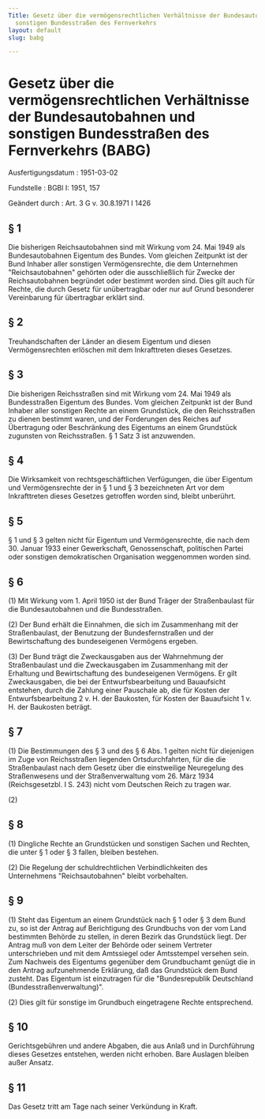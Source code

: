 ```yaml
---
Title: Gesetz über die vermögensrechtlichen Verhältnisse der Bundesautobahnen und
  sonstigen Bundesstraßen des Fernverkehrs
layout: default
slug: babg

---
```


# Gesetz über die vermögensrechtlichen Verhältnisse der Bundesautobahnen und sonstigen Bundesstraßen des Fernverkehrs (BABG)

Ausfertigungsdatum
:   1951-03-02

Fundstelle
:   BGBl I: 1951, 157

Geändert durch
:   Art. 3 G v. 30.8.1971 I 1426


## § 1

Die bisherigen Reichsautobahnen sind mit Wirkung vom 24. Mai 1949 als
Bundesautobahnen Eigentum des Bundes. Vom gleichen Zeitpunkt ist der
Bund Inhaber aller sonstigen Vermögensrechte, die dem Unternehmen
"Reichsautobahnen" gehörten oder die ausschließlich für Zwecke der
Reichsautobahnen begründet oder bestimmt worden sind. Dies gilt auch
für Rechte, die durch Gesetz für unübertragbar oder nur auf Grund
besonderer Vereinbarung für übertragbar erklärt sind.


## § 2

Treuhandschaften der Länder an diesem Eigentum und diesen
Vermögensrechten erlöschen mit dem Inkrafttreten dieses Gesetzes.


## § 3

Die bisherigen Reichsstraßen sind mit Wirkung vom 24. Mai 1949 als
Bundesstraßen Eigentum des Bundes. Vom gleichen Zeitpunkt ist der Bund
Inhaber aller sonstigen Rechte an einem Grundstück, die den
Reichsstraßen zu dienen bestimmt waren, und der Forderungen des
Reiches auf Übertragung oder Beschränkung des Eigentums an einem
Grundstück zugunsten von Reichsstraßen. § 1 Satz 3 ist anzuwenden.


## § 4

Die Wirksamkeit von rechtsgeschäftlichen Verfügungen, die über
Eigentum und Vermögensrechte der in § 1 und § 3 bezeichneten Art vor
dem Inkrafttreten dieses Gesetzes getroffen worden sind, bleibt
unberührt.


## § 5

§ 1 und § 3 gelten nicht für Eigentum und Vermögensrechte, die nach
dem 30. Januar 1933 einer Gewerkschaft, Genossenschaft, politischen
Partei oder sonstigen demokratischen Organisation weggenommen worden
sind.


## § 6

(1) Mit Wirkung vom 1. April 1950 ist der Bund Träger der
Straßenbaulast für die Bundesautobahnen und die Bundesstraßen.

(2) Der Bund erhält die Einnahmen, die sich im Zusammenhang mit der
Straßenbaulast, der Benutzung der Bundesfernstraßen und der
Bewirtschaftung des bundeseigenen Vermögens ergeben.

(3) Der Bund trägt die Zweckausgaben aus der Wahrnehmung der
Straßenbaulast und die Zweckausgaben im Zusammenhang mit der Erhaltung
und Bewirtschaftung des bundeseigenen Vermögens. Er gilt
Zweckausgaben, die bei der Entwurfsbearbeitung und Bauaufsicht
entstehen, durch die Zahlung einer Pauschale ab, die für Kosten der
Entwurfsbearbeitung 2 v. H. der Baukosten, für Kosten der Bauaufsicht
1 v. H. der Baukosten beträgt.


## § 7

(1) Die Bestimmungen des § 3 und des § 6 Abs. 1 gelten nicht für
diejenigen im Zuge von Reichsstraßen liegenden Ortsdurchfahrten, für
die die Straßenbaulast nach dem Gesetz über die einstweilige
Neuregelung des Straßenwesens und der Straßenverwaltung vom 26. März
1934 (Reichsgesetzbl. I S. 243) nicht vom Deutschen Reich zu tragen
war.

(2)


## § 8

(1) Dingliche Rechte an Grundstücken und sonstigen Sachen und Rechten,
die unter § 1 oder § 3 fallen, bleiben bestehen.

(2) Die Regelung der schuldrechtlichen Verbindlichkeiten des
Unternehmens "Reichsautobahnen" bleibt vorbehalten.


## § 9

(1) Steht das Eigentum an einem Grundstück nach § 1 oder § 3 dem Bund
zu, so ist der Antrag auf Berichtigung des Grundbuchs von der vom Land
bestimmten Behörde zu stellen, in deren Bezirk das Grundstück liegt.
Der Antrag muß von dem Leiter der Behörde oder seinem Vertreter
unterschrieben und mit dem Amtssiegel oder Amtsstempel versehen sein.
Zum Nachweis des Eigentums gegenüber dem Grundbuchamt genügt die in
den Antrag aufzunehmende Erklärung, daß das Grundstück dem Bund
zusteht. Das Eigentum ist einzutragen für die "Bundesrepublik
Deutschland (Bundesstraßenverwaltung)".

(2) Dies gilt für sonstige im Grundbuch eingetragene Rechte
entsprechend.


## § 10

Gerichtsgebühren und andere Abgaben, die aus Anlaß und in Durchführung
dieses Gesetzes entstehen, werden nicht erhoben. Bare Auslagen bleiben
außer Ansatz.


## § 11

Das Gesetz tritt am Tage nach seiner Verkündung in Kraft.


